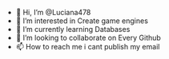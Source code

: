 - 👋 Hi, I’m @Luciana478
- 👀 I’m interested in Create game engines
- 🌱 I’m currently learning Databases
- 💞️ I’m looking to collaborate on Every Github
- 📫 How to reach me i cant publish my email

<!---
Luciana478/Luciana478 is a ✨ special ✨ repository because its `README.md` (this file) appears on your GitHub profile.
You can click the Preview link to take a look at your changes.
--->
